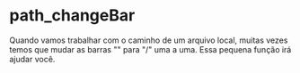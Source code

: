 # path_changeBar
Quando vamos trabalhar com o caminho de um arquivo local, 
muitas vezes temos que mudar as barras "\" para "/" uma a uma.
Essa pequena função irá ajudar você.
